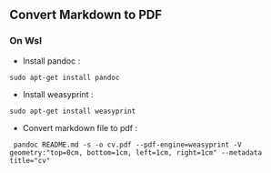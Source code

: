## Convert Markdown to PDF
### On Wsl
- Install pandoc :
```shell
sudo apt-get install pandoc
```
- Install weasyprint :
```shell
sudo apt-get install weasyprint
```
- Convert markdown file to pdf :
```shell
 pandoc README.md -s -o cv.pdf --pdf-engine=weasyprint -V geometry:"top=0cm, bottom=1cm, left=1cm, right=1cm" --metadata title="cv"
```

